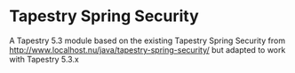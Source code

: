 Tapestry Spring Security
======

A Tapestry 5.3 module based on the existing Tapestry Spring Security from http://www.localhost.nu/java/tapestry-spring-security/ but adapted to work with Tapestry 5.3.x

